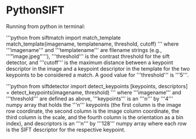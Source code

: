 # PythonSIFT

Running from python in terminal:

'''python
from siftmatch import match_template
match_template(imagename, templatename, threshold, cutoff)
'''
where '''imagename''' and '''templatename''' are filename strings (e.g., '''"image.jpeg"'''), '''threshold''' is the contrast threshold for the sift detector, and '''cutoff''' is the maximum distance between a keypoint descriptor in the image and a keypoint descriptor in the template for the two keypoints to be considered a match. A good value for '''threshold''' is '''5'''.


'''python
from siftdetector import detect_keypoints
[keypoints, descriptors] = detect_keypoints(imagename, threshold)
'''
where '''imagename''' and '''threshold''' are defined as above, '''keypoints''' is an '''n''' by '''4''' numpy array that holds the '''n''' keypoints (the first column is the image row coordinate, the second column is the image column coordinate, the third column is the scale, and the fourth column is the orientation as a bin index), and descriptors is an '''n''' by '''128''' numpy array where each row is the SIFT descriptor for the respective keypoint.

